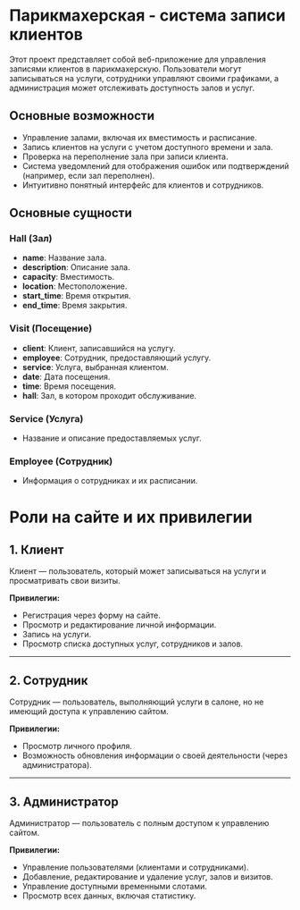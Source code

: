 # Парикмахерская - система записи клиентов

Этот проект представляет собой веб-приложение для управления записями клиентов в парикмахерскую. Пользователи могут записываться на услуги, сотрудники управляют своими графиками, а администрация может отслеживать доступность залов и услуг.

## Основные возможности

- Управление залами, включая их вместимость и расписание.
- Запись клиентов на услуги с учетом доступного времени и зала.
- Проверка на переполнение зала при записи клиента.
- Система уведомлений для отображения ошибок или подтверждений (например, если зал переполнен).
- Интуитивно понятный интерфейс для клиентов и сотрудников.

## Основные сущности

### Hall (Зал)
- **name**: Название зала.
- **description**: Описание зала.
- **capacity**: Вместимость.
- **location**: Местоположение.
- **start_time**: Время открытия.
- **end_time**: Время закрытия.

### Visit (Посещение)
- **client**: Клиент, записавшийся на услугу.
- **employee**: Сотрудник, предоставляющий услугу.
- **service**: Услуга, выбранная клиентом.
- **date**: Дата посещения.
- **time**: Время посещения.
- **hall**: Зал, в котором проходит обслуживание.

### Service (Услуга)
- Название и описание предоставляемых услуг.

### Employee (Сотрудник)
- Информация о сотрудниках и их расписании.

# Роли на сайте и их привилегии

## 1. Клиент
Клиент — пользователь, который может записываться на услуги и просматривать свои визиты.

**Привилегии:**
- Регистрация через форму на сайте.
- Просмотр и редактирование личной информации.
- Запись на услуги.
- Просмотр списка доступных услуг, сотрудников и залов.


---

## 2. Сотрудник
Сотрудник — пользователь, выполняющий услуги в салоне, но не имеющий доступа к управлению сайтом.

**Привилегии:**
- Просмотр личного профиля.
- Возможность обновления информации о своей деятельности (через администратора).

---

## 3. Администратор
Администратор — пользователь с полным доступом к управлению сайтом.

**Привилегии:**
- Управление пользователями (клиентами и сотрудниками).
- Добавление, редактирование и удаление услуг, залов и визитов.
- Управление доступными временными слотами.
- Просмотр всех данных, включая статистику.


